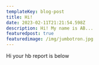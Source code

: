 ```yaml
---
templateKey: blog-post
title: Hi!
date: 2023-02-11T21:21:54.598Z
description: Hi! My name is AB...
featuredpost: true
featuredimage: /img/jumbotron.jpg
---
```

H﻿i your hb report is below